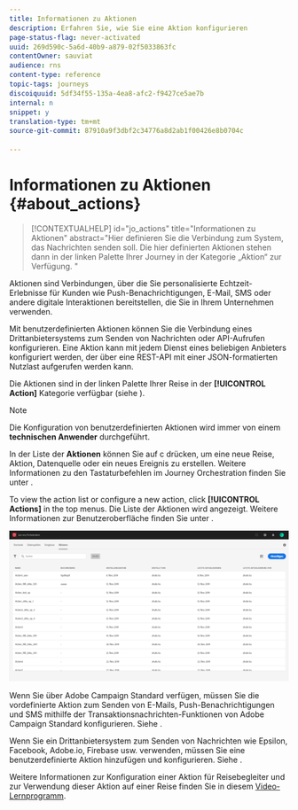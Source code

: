 ```yaml
---
title: Informationen zu Aktionen
description: Erfahren Sie, wie Sie eine Aktion konfigurieren
page-status-flag: never-activated
uuid: 269d590c-5a6d-40b9-a879-02f5033863fc
contentOwner: sauviat
audience: rns
content-type: reference
topic-tags: journeys
discoiquuid: 5df34f55-135a-4ea8-afc2-f9427ce5ae7b
internal: n
snippet: y
translation-type: tm+mt
source-git-commit: 87910a9f3dbf2c34776a8d2ab1f00426e8b0704c

---
```



# Informationen zu Aktionen {#about_actions}

>[!CONTEXTUALHELP]
>id=&quot;jo_actions&quot;
>title=&quot;Informationen zu Aktionen&quot;
>abstract=&quot;Hier definieren Sie die Verbindung zum System, das Nachrichten senden soll. Die hier definierten Aktionen stehen dann in der linken Palette Ihrer Journey in der Kategorie „Aktion“ zur Verfügung. &quot;

Aktionen sind Verbindungen, über die Sie personalisierte Echtzeit-Erlebnisse für Kunden wie Push-Benachrichtigungen, E-Mail, SMS oder andere digitale Interaktionen bereitstellen, die Sie in Ihrem Unternehmen verwenden.

Mit benutzerdefinierten Aktionen können Sie die Verbindung eines Drittanbietersystems zum Senden von Nachrichten oder API-Aufrufen konfigurieren. Eine Aktion kann mit jedem Dienst eines beliebigen Anbieters konfiguriert werden, der über eine REST-API mit einer JSON-formatierten Nutzlast aufgerufen werden kann.

Die Aktionen sind in der linken Palette Ihrer Reise in der **[!UICONTROL Action]** Kategorie verfügbar (siehe [](../building-journeys/about-action-activities.md) ).

>[!NOTE]
>
>Die Konfiguration von benutzerdefinierten Aktionen wird immer von einem **technischen Anwender** durchgeführt.

In der Liste der **Aktionen** können Sie auf c drücken, um eine neue Reise, Aktion, Datenquelle oder ein neues Ereignis zu erstellen. Weitere Informationen zu den Tastaturbefehlen im Journey Orchestration finden Sie unter [](../about/user-interface.md#section_ksq_zr1_ffb).

To view the action list or configure a new action, click **[!UICONTROL Actions]** in the top menus. Die Liste der Aktionen wird angezeigt. Weitere Informationen zur Benutzeroberfläche finden Sie unter [](../about/user-interface.md).

![](../assets/custom1.png)

Wenn Sie über Adobe Campaign Standard verfügen, müssen Sie die vordefinierte Aktion zum Senden von E-Mails, Push-Benachrichtigungen und SMS mithilfe der Transaktionsnachrichten-Funktionen von Adobe Campaign Standard konfigurieren. Siehe [](../action/working-with-adobe-campaign.md).

Wenn Sie ein Drittanbietersystem zum Senden von Nachrichten wie Epsilon, Facebook, Adobe.io, Firebase usw. verwenden, müssen Sie eine benutzerdefinierte Aktion hinzufügen und konfigurieren. Siehe [](../action/about-custom-action-configuration.md).

Weitere Informationen zur Konfiguration einer Aktion für Reisebegleiter und zur Verwendung dieser Aktion auf einer Reise finden Sie in diesem [Video-Lernprogramm](https://docs.adobe.com/content/help/en/platform-learn/tutorials/journey-orchestration/configure-actions.html).
